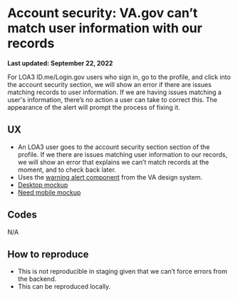 # Account security: VA.gov can’t match user information with our records
**Last updated: September 22, 2022**

For LOA3 ID.me/Login.gov users who sign in, go to the profile, and click into the account security section, we will show an error if there are issues matching records to user information. If we are having issues matching a user's information, there’s no action a user can take to correct this. The appearance of the alert will prompt the process of fixing it.

## UX
* An LOA3 user goes to the account security section section of the profile. If we there are issues matching user information to our records, we will show an error that explains we can’t match records at the moment, and to check back later.
* Uses the  [warning alert component](https://design.va.gov/components/alert#warning-alert)  from the VA design system.
*  [Desktop mockup]([https://www.sketch.com/s/ebd4596f-0707-46cb-941e-247a808725cc/a/GmZk8QE](https://www.sketch.com/s/ebd4596f-0707-46cb-941e-247a808725cc/a/AxG3GRz)) 
*  [Need mobile mockup](https://www.sketch.com/s/ebd4596f-0707-46cb-941e-247a808725cc/a/jgY3M2G)

## Codes
N/A

## How to reproduce
* This is not reproducible in staging given that we can’t force errors from the backend.
* This can be reproduced locally.
